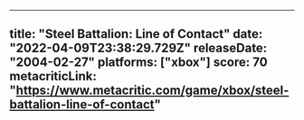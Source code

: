 
---
title: "Steel Battalion: Line of Contact"
date: "2022-04-09T23:38:29.729Z"
releaseDate: "2004-02-27"
platforms: ["xbox"]
score: 70
metacriticLink: "https://www.metacritic.com/game/xbox/steel-battalion-line-of-contact"
---
